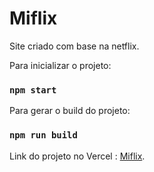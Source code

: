 # Miflix

Site criado com base na netflix.

Para inicializar o projeto:

### `npm start`

Para gerar o build do projeto:

### `npm run build`


Link do projeto no Vercel : [Miflix](https://miflix-chi.vercel.app/).

